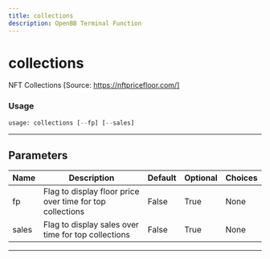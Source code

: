 ```yaml
---
title: collections
description: OpenBB Terminal Function
---
```


# collections

NFT Collections [Source: https://nftpricefloor.com/]

### Usage

```python
usage: collections [--fp] [--sales]
```

---

## Parameters

| Name | Description | Default | Optional | Choices |
| ---- | ----------- | ------- | -------- | ------- |
| fp | Flag to display floor price over time for top collections | False | True | None |
| sales | Flag to display sales over time for top collections | False | True | None |
---

